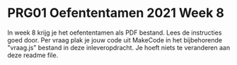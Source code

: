 # PRG01 Oefententamen 2021 Week 8

In week 8 krijg je het oefententamen als PDF bestand. Lees de instructies goed door. Per vraag plak je jouw code uit MakeCode in het bijbehorende "vraag.js" bestand in deze inleveropdracht. Je hoeft niets te veranderen aan deze readme file.
